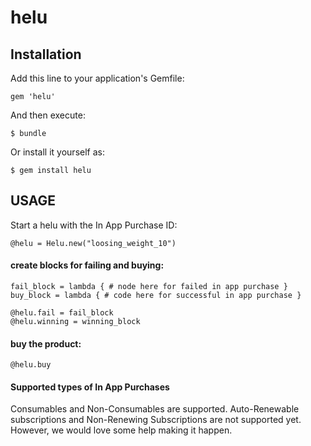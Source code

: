 # helu

## Installation

Add this line to your application's Gemfile:

    gem 'helu'

And then execute:

    $ bundle

Or install it yourself as:

    $ gem install helu

## USAGE

Start a helu with the In App Purchase ID:

    @helu = Helu.new("loosing_weight_10")


#### create blocks for failing and buying: 

    fail_block = lambda { # node here for failed in app purchase }
    buy_block = lambda { # code here for successful in app purchase }

    @helu.fail = fail_block
    @helu.winning = winning_block

####  buy the product: 

    @helu.buy
    
    
#### Supported types of In App Purchases

Consumables and Non-Consumables are supported. 
Auto-Renewable subscriptions and Non-Renewing Subscriptions are not supported yet. However, we would love some help making it happen. 
